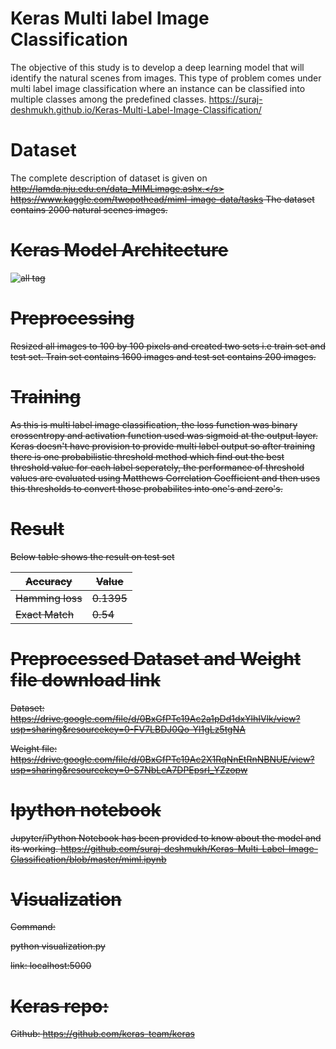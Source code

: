 # Keras Multi label Image Classification

The objective of this study is to develop a deep learning model that will identify the natural scenes from images. This type of problem comes under multi label image classification where an instance can be classified into multiple classes among the predefined classes. https://suraj-deshmukh.github.io/Keras-Multi-Label-Image-Classification/

# Dataset

The complete description of dataset is given on <s>http://lamda.nju.edu.cn/data_MIMLimage.ashx.</s> https://www.kaggle.com/twopothead/miml-image-data/tasks The dataset contains 2000 natural scenes images.

# Keras Model Architecture

![all tag](https://github.com/suraj-deshmukh/Multi-Label-Image-Classification/blob/master/model.png)

# Preprocessing

Resized all images to 100 by 100 pixels and created two sets i.e train set and test set. Train set contains 1600 images and test set contains 200 images.

# Training
As this is multi label image classification, the loss function was binary crossentropy and activation function used was sigmoid at the output layer. Keras doesn't have provision to provide multi label output so after training there is one probabilistic threshold method which find out the best threshold value for each label seperately, the performance of threshold values are evaluated using Matthews Correlation Coefficient and then uses this thresholds to convert those probabilites into one's and zero's.

# Result

Below table shows the result on test set

Accuracy | Value
--------- | ---------
Hamming loss | 0.1395
Exact Match | 0.54

# Preprocessed Dataset and Weight file download link

Dataset: https://drive.google.com/file/d/0BxGfPTc19Ac2a1pDd1dxYlhIVlk/view?usp=sharing&resourcekey=0-FV7LBDJ0Qo-Yl1gLz5tgNA

Weight file: https://drive.google.com/file/d/0BxGfPTc19Ac2X1RqNnEtRnNBNUE/view?usp=sharing&resourcekey=0-S7NbLcA7DPEpsrI_YZzopw

# Ipython notebook

Jupyter/iPython Notebook has been provided to know about the model and its working. https://github.com/suraj-deshmukh/Keras-Multi-Label-Image-Classification/blob/master/miml.ipynb

# Visualization

Command:

python visualization.py

link: localhost:5000

# Keras repo:
Github: https://github.com/keras-team/keras
